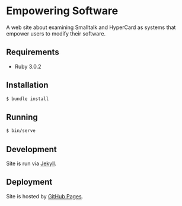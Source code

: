 # Empowering Software

A web site about examining Smalltalk and HyperCard as systems that empower users to modify their software.

## Requirements

- Ruby 3.0.2

## Installation

```bash
$ bundle install
```

## Running

```bash
$ bin/serve
```

## Development

Site is run via [Jekyll](https://jekyllrb.com/docs/).

## Deployment

Site is hosted by [GitHub Pages](https://github.com/CodingItWrong/empowering/settings/pages).

